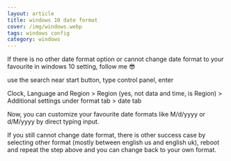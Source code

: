 ```yaml
---
layout: article
title: windows 10 date format
cover: /img/windows.webp
tags: windows config
category: windows
---
```


If there is no other date format option or cannot change date format to your favourite in windows 10 setting, follow me 😎

use the search near start button, type control panel, enter

Clock, Language and Region > Region (yes, not data and time, is Region) > Additional settings under format tab > date tab

Now, you can customize your favourite date formats like M/d/yyyy or d/M/yyyy by direct typing input.

If you still cannot change date format, there is other success case by selecting other format (mostly between english us and english uk), reboot and repeat the step above and you can change back to your own format.
